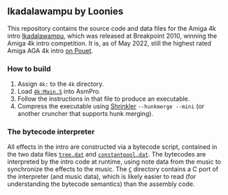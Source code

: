 ## Ikadalawampu by Loonies ##

This repository contains the source code and data files for the Amiga 4k intro [Ikadalawampu](https://www.pouet.net/prod.php?which=54561), which was released at Breakpoint 2010, winning the Amiga 4k intro competition. It is, as of May 2022, still the highest rated Amiga AGA 4k intro [on Pouet](https://www.pouet.net/toplist.php?type=4k&platform=71&limit=10&days=0).

### How to build ###

1. Assign `4k:` to the `4k` directory.
2. Load [`4k:Main.S`](4k/Main.S) into AsmPro.
3. Follow the instructions in that file to produce an executable.
4. Compress the executable using [Shrinkler](https://github.com/askeksa/Shrinkler) `--hunkmerge --mini` (or another cruncher that supports hunk merging).

### The bytecode interpreter ###

All effects in the intro are constructed via a bytecode script, contained in the two data files [`tree.dat`](4k/tree.dat) and [`constantpool.dat`](4k/constantpool.dat). The bytecodes are interpreted by the intro code at runtime, using note data from the music to synchronize the effects to the music. The [`C`](C) directory contains a C port of the interpreter (and music data), which is likely easier to read (for understanding the bytecode semantics) than the assembly code.
